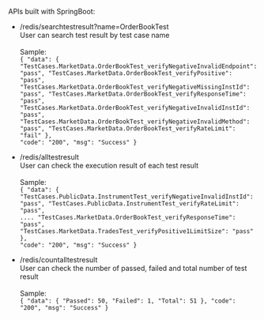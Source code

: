 APIs built with SpringBoot:

- /redis/searchtestresult?name=OrderBookTest
<br>User can search test result by test case name</br>
<br>Sample:</br>
  <code>{
    "data": {
      "TestCases.MarketData.OrderBookTest_verifyNegativeInvalidEndpoint": "pass",
      "TestCases.MarketData.OrderBookTest_verifyPositive": "pass",
      "TestCases.MarketData.OrderBookTest_verifyNegativeMissingInstId": "pass",
      "TestCases.MarketData.OrderBookTest_verifyResponseTime": "pass",
      "TestCases.MarketData.OrderBookTest_verifyNegativeInvalidInstId": "pass",
      "TestCases.MarketData.OrderBookTest_verifyNegativeInvalidMethod": "pass",
      "TestCases.MarketData.OrderBookTest_verifyRateLimit": "fail"
    },
    "code": "200",
    "msg": "Success"
  }
  </code>

- /redis/alltestresult
<br>User can check the execution result of each test result</br>
<br>Sample:</br>
  <code>{
    "data": {
      "TestCases.PublicData.InstrumentTest_verifyNegativeInvalidInstId": "pass",
      "TestCases.PublicData.InstrumentTest_verifyRateLimit": "pass",
      ....
      "TestCases.MarketData.OrderBookTest_verifyResponseTime": "pass",
      "TestCases.MarketData.TradesTest_verifyPositive1LimitSize": "pass"
    },
    "code": "200",
    "msg": "Success"
  }
  </code>

- /redis/countalltestresult
  <br>User can check the number of passed, failed and total number of test result</br>
  <br>Sample:</br>
  <code>{
    "data": {
      "Passed": 50,
      "Failed": 1,
      "Total": 51
    },
    "code": "200",
    "msg": "Success"
  }
  </code>



  
